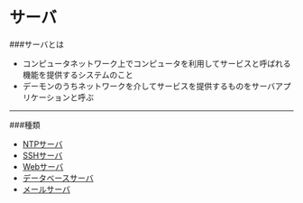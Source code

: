 サーバ
======

###サーバとは
* コンピュータネットワーク上でコンピュータを利用してサービスと呼ばれる機能を提供するシステムのこと  
* デーモンのうちネットワークを介してサービスを提供するものをサーバアプリケーションと呼ぶ  
---

###種類
* [NTPサーバ](./ntp_server.md)  
* [SSHサーバ](./ssh_server.md)  
* [Webサーバ](./web_server.md)  
* [データベースサーバ](./db_server.md)  
* [メールサーバ](./mail_server.md)  

